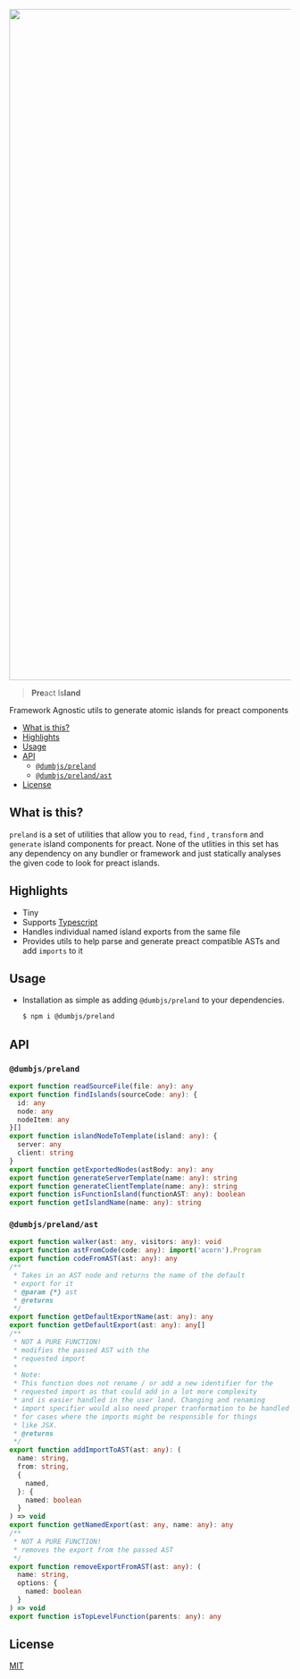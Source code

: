 <p align="center">
    <img width="1200" alt="header" src="https://github.com/dumbjs/preland/assets/43572006/49e9d708-4b88-4922-9094-7ad25d53906e">
</p>

> **Pre**act Is**land**

Framework Agnostic utils to generate atomic islands for preact components

- [What is this?](#what-is-this)
- [Highlights](#highlights)
- [Usage](#usage)
- [API](#api)
  - [`@dumbjs/preland`](#dumbjspreland)
  - [`@dumbjs/preland/ast`](#dumbjsprelandast)
- [License](#license)

## What is this?

`preland` is a set of utilities that allow you to `read`, `find` , `transform`
and `generate` island components for preact. None of the utlities in this set
has any dependency on any bundler or framework and just statically analyses the
given code to look for preact islands.

## Highlights

- Tiny
- Supports [Typescript](https://www.typescriptlang.org)
- Handles individual named island exports from the same file
- Provides utils to help parse and generate preact compatible ASTs and add
  `imports` to it

## Usage

- Installation as simple as adding `@dumbjs/preland` to your dependencies.

  ```sh
  $ npm i @dumbjs/preland
  ```

## API

### `@dumbjs/preland`

```ts
export function readSourceFile(file: any): any
export function findIslands(sourceCode: any): {
  id: any
  node: any
  nodeItem: any
}[]
export function islandNodeToTemplate(island: any): {
  server: any
  client: string
}
export function getExportedNodes(astBody: any): any
export function generateServerTemplate(name: any): string
export function generateClientTemplate(name: any): string
export function isFunctionIsland(functionAST: any): boolean
export function getIslandName(name: any): string
```

### `@dumbjs/preland/ast`

```ts
export function walker(ast: any, visitors: any): void
export function astFromCode(code: any): import('acorn').Program
export function codeFromAST(ast: any): any
/**
 * Takes in an AST node and returns the name of the default
 * export for it
 * @param {*} ast
 * @returns
 */
export function getDefaultExportName(ast: any): any
export function getDefaultExport(ast: any): any[]
/**
 * NOT A PURE FUNCTION!
 * modifies the passed AST with the
 * requested import
 *
 * Note:
 * This function does not rename / or add a new identifier for the
 * requested import as that could add in a lot more complexity
 * and is easier handled in the user land. Changing and renaming
 * import specifier would also need proper tranformation to be handled
 * for cases where the imports might be responsible for things
 * like JSX.
 * @returns
 */
export function addImportToAST(ast: any): (
  name: string,
  from: string,
  {
    named,
  }: {
    named: boolean
  }
) => void
export function getNamedExport(ast: any, name: any): any
/**
 * NOT A PURE FUNCTION!
 * removes the export from the passed AST
 */
export function removeExportFromAST(ast: any): (
  name: string,
  options: {
    named: boolean
  }
) => void
export function isTopLevelFunction(parents: any): any
```

## License

[MIT](/LICENSE)
